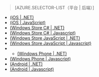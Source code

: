 ﻿> [AZURE.SELECTOR-LIST（平台 | 后端）]
- [(iOS | .NET)](/zh-cn/documentation/articles/mobile-services-dotnet-backend-ios-get-started-push/)
- [(iOS | JavaScript)](/zh-cn/documentation/articles/mobile-services-javascript-backend-ios-get-started-push/)
- [(Windows Store C# | .NET)](/zh-cn/documentation/articles/mobile-services-dotnet-backend-windows-store-dotnet-get-started-push/)
- [(Windows Store C# | Javascript)](/zh-cn/documentation/articles/mobile-services-javascript-backend-windows-store-dotnet-get-started-push/)
- [(Windows Store JavaScript | .NET)](/zh-cn/documentation/articles/mobile-services-dotnet-backend-windows-store-javascript-get-started-push/)
- [(Windows Store JavaScript | Javascript)](/zh-cn/documentation/articles/mobile-services-javascript-backend-windows-store-javascript-get-started-push/)
- - [(Windows Phone | .NET)](/zh-cn/documentation/articles/mobile-services-dotnet-backend-windows-phone-get-started-push/)
- [(Windows Phone | Javascript)](/zh-cn/documentation/articles/mobile-services-javascript-backend-windows-phone-get-started-push/)
- [(Android | .NET)](/zh-cn/documentation/articles/mobile-services-dotnet-backend-android-get-started-push/)
- [(Android | Javascript)](/zh-cn/documentation/articles/mobile-services-javascript-backend-android-get-started-push/)
